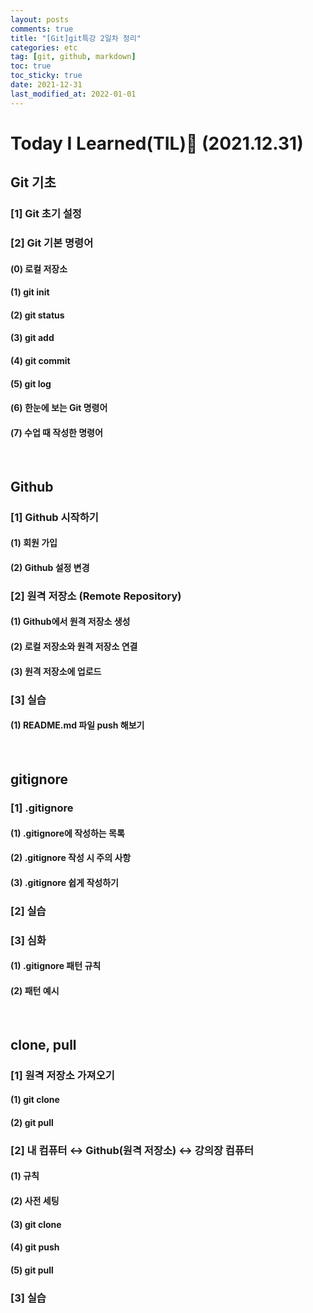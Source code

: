```yaml
---
layout: posts
comments: true
title: "[Git]git특강 2일차 정리"
categories: etc
tag: [git, github, markdown]
toc: true
toc_sticky: true
date: 2021-12-31
last_modified_at: 2022-01-01
---
```


# Today I Learned(TIL)📌 (2021.12.31)



## Git 기초

### [1] Git 초기 설정

### [2] Git 기본 명령어

#### (0) 로컬 저장소

#### (1) git init

#### (2) git status

#### (3) git add

#### (4) git commit

#### (5) git log

#### (6) 한눈에 보는 Git 명령어

#### (7) 수업 때 작성한 명령어



<br>

## Github

### [1] Github 시작하기

#### (1) 회원 가입

#### (2) Github 설정 변경

### [2] 원격 저장소 (Remote Repository)

#### (1) Github에서 원격 저장소 생성

#### (2) 로컬 저장소와 원격 저장소 연결

#### (3) 원격 저장소에 업로드

### [3] 실습

#### (1) README.md 파일 push 해보기



<br>



## gitignore

### [1] .gitignore

#### (1) .gitignore에 작성하는 목록

#### (2) .gitignore 작성 시 주의 사항

#### (3) .gitignore 쉽게 작성하기

### [2] 실습

### [3] 심화

#### (1) .gitignore 패턴 규칙

#### (2) 패턴 예시







<br>







## clone, pull

### [1] 원격 저장소 가져오기

#### (1) git clone

#### (2) git pull

### [2] 내 컴퓨터 ↔ Github(원격 저장소) ↔ 강의장 컴퓨터

#### (1) 규칙

#### (2) 사전 세팅

#### (3) git clone

#### (4) git push

#### (5) git pull

### [3] 실습

